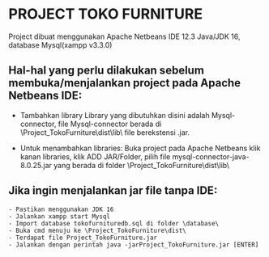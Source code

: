 # PROJECT TOKO FURNITURE


Project dibuat menggunakan Apache Netbeans IDE 12.3 Java/JDK 16, database Mysql(xampp v3.3.0)

## Hal-hal yang perlu dilakukan sebelum membuka/menjalankan project pada Apache Netbeans IDE:
   * Tambahkan library
      Library yang dibutuhkan disini adalah Mysql-connector,
      file Mysql-connector berada di \Project_TokoFurniture\dist\lib\ 
      file berekstensi .jar.
       
   * Untuk menambahkan libraries: 
       Buka project pada Apache Netbeans klik kanan libraries,
       klik ADD JAR/Folder, pilih file mysql-connector-java-8.0.25.jar
       yang berada di folder \Project_TokoFurniture\dist\lib\

## Jika ingin menjalankan jar file tanpa IDE:
    - Pastikan menggunakan JDK 16
    - Jalankan xampp start Mysql
    - Import database tokofurnituredb.sql di folder \database\
    - Buka cmd menuju ke \Project_TokoFurniture\dist\
    - Terdapat file Project_TokoFurniture.jar
    - Jalankan dengan perintah java -jarProject_TokoFurniture.jar [ENTER] 
